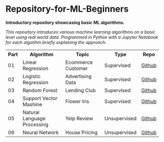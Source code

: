 # Repository-for-ML-Beginners
**Introductory repository showcasing basic ML algorithms.**

_This repository introduces various machine learning algorithms on a basic level using real world data. Programmed in Python with a Jupyter Notebook for each algotihm briefly explaining the approach._

 <table>
  <tr>
    <th>Part</th>
    <th>Algorithm</th>
    <th>Topic</th>
    <th>Type</th>
    <th>Repo</th>
  </tr>
  <tr>
    <td>01</td>
    <td>Linear Regression</td>
    <td>Ecommerce Customer</td>
    <td>Supervised</td>
    <td><a href="https://github.com/danczw/Repository-for-ML-Beginners/tree/main/01_Linear-Regression_Ecommerce-Customer">Github</a></td>
  </tr>
  <tr>
    <td>02</td>
    <td>Logistic Regression</td>
    <td>Advertising Data</td>
    <td>Supervised</td>
    <td><a href="https://github.com/danczw/Repository-for-ML-Beginners/tree/main/02_Logistic-Regression_Advertising-Data">Github</a></td>
  </tr>
   <tr>
    <td>03</td>
    <td>Random Forest</td>
    <td>Lending Club</td>
    <td>Supervised</td>
    <td><a href="https://github.com/danczw/Repository-for-ML-Beginners/tree/main/03_Random-Forest_Landing-Club">Github</a></td>
  </tr>
   <tr>
    <td>04</td>
    <td>Support Vector Mashine</td>
    <td>Flower Iris</td>
    <td>Supervised</td>
    <td><a href="https://github.com/danczw/Repository-for-ML-Beginners/tree/main/04_Support-Vector-Mashine_Lending-Club">Github</a></td>
  </tr>
   <tr>
    <td>05</td>
    <td>Natural Language Processing</td>
    <td>Yelp Review</td>
    <td>Unsupervised</td>
    <td><a href="https://github.com/danczw/Repository-for-ML-Beginners/tree/main/05_Natural-Language-Processing_Yelp-Review">Github</a></td>
  </tr>
   <tr>
    <td>06</td>
    <td>Neural Network</td>
    <td>House Pricing</td>
    <td>Unsupervised</td>
    <td><a href="https://github.com/danczw/Repository-for-ML-Beginners/tree/main/06_Neural-Network_House-Pricing">Github</a></td>
  </tr>
</table> 
